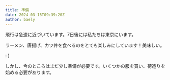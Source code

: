 ```yaml
---
title: 準備
date: 2024-03-15T09:39:20Z
author: baely
---
```

飛行は急速に近づいています。7日後には私たちは東京にいます。

ラーメン、唐揚げ、カツ丼を食べるのをとても楽しみにしています！美味しい。

: )

しかし、今のところはまだ少し準備が必要です。いくつかの服を買い、荷造りを始める必要があります。